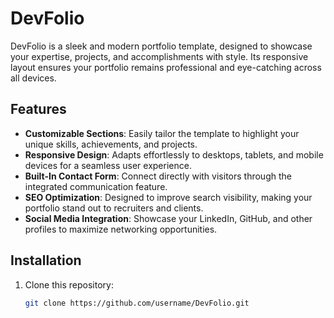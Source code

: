 # DevFolio

DevFolio is a sleek and modern portfolio template, designed to showcase your expertise, projects, and accomplishments with style. Its responsive layout ensures your portfolio remains professional and eye-catching across all devices.

## Features

- **Customizable Sections**: Easily tailor the template to highlight your unique skills, achievements, and projects.
- **Responsive Design**: Adapts effortlessly to desktops, tablets, and mobile devices for a seamless user experience.
- **Built-In Contact Form**: Connect directly with visitors through the integrated communication feature.
- **SEO Optimization**: Designed to improve search visibility, making your portfolio stand out to recruiters and clients.
- **Social Media Integration**: Showcase your LinkedIn, GitHub, and other profiles to maximize networking opportunities.

## Installation

1. Clone this repository:
   ```bash
   git clone https://github.com/username/DevFolio.git
